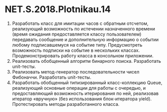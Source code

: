 # NET.S.2018.Plotnikau.14

1. Разработать класс для имитации часов с обратным отсчетом, реализующий возможность по истечении назначенного времени (время ожидания предоставляется классу пользователем) передавать сообщение и дополнительную информацию о событии любому подписавшемуся на событие типу. Предусмотреть возможность подписки на событие в нескольких классах. Продемонстрировать работу класса в консольном приложении.
2. Реализовать обобщенный алгоритм бинарного поиска. Разработать unit-тесты.
3. Реализовать метод-генератор последовательности чисел Фибоначчи. Разработать unit-тесты.
4. Разработать обобщенный типизированный класс-коллекцию Queue, реализующий основные операции для работы с очередью, и предоставляющий возможность итерирования по ней, реализовав итератор «вручную» (без использования блок-итератора yield). Протестировать методы разработанного класса.
